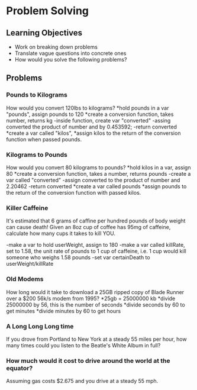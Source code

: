 # Problem Solving

## Learning Objectives

- Work on breaking down problems
- Translate vague questions into concrete ones
- How would you solve the following problems?

## Problems

### Pounds to Kilograms

How would you convert 120lbs to kilograms?
*hold pounds in a var "pounds", assign pounds to 120
*create a conversion function, takes number, returns kg
	-inside function, create var "converted"
	-assing converted the product of number and by 0.453592;
	-return converted
*create a var called "kilos",
*assign kilos to the return of the conversion function when passed pounds.

### Kilograms to Pounds
How would you convert 80 kilograms to pounds?
*hold kilos in a var, assign 80
*create a conversion function, takes a number, returns pounds
	-create a var called "converted"
	-assign converted to the product of number and 2.20462
	-return converted
*create a var called pounds
*assign pounds to the return of the conversion function with passed kilos.

### Killer Caffeine

It's estimated that 6 grams of caffine per hundred pounds of body weight can cause death!
Given an 8oz cup of coffee has 95mg of caffeine,
calculate how many cups it takes to kill YOU.

-make a var to hold userWeight, assign to 180
-make a var called killRate, set to 1.58, the unit rate of pounds to 1 cup of caffeine, i.e. 1 cup would kill someone who weighs 1.58 pounds
-set var certainDeath to userWeight/killRate

### Old Modems

How long would it take to download a 25GB ripped copy of Blade Runner over a
$200 56k/s modem from 1995?
*25gb = 25000000 kb
*divide 25000000 by 56, this is the number of seconds
*divide seconds by 60 to get minutes
*divide minutes by 60 to get hours

### A Long Long Long time

If you drove from Portland to New York at a steady 55 miles per hour, how many
times could you listen to the Beatle's White Album in full?

### How much would it cost to drive around the world at the equator?
Assuming gas costs $2.675 and you drive at a steady 55 mph.